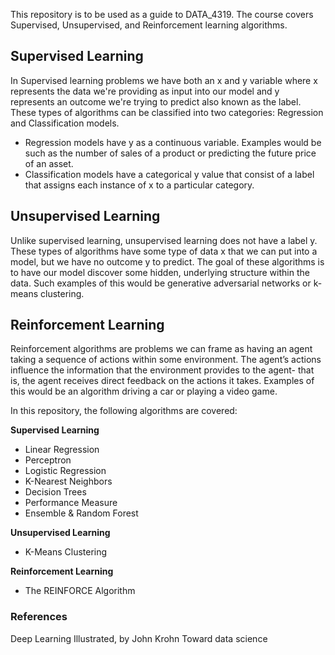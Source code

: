 This repository is to be used as a guide to DATA_4319. The course covers Supervised, Unsupervised, and Reinforcement learning algorithms.

<h2>Supervised Learning</h2>

In Supervised learning problems we have both an x and y variable where x represents the data we're providing as input into our model and y represents an outcome we're trying to predict also known as the label. These types of algorithms can be classified into two categories: Regression and Classification models.
   - Regression models have y as a continuous variable. Examples would be such as the number of sales of a product or predicting the future price of an asset.
   - Classification models have a categorical y value that consist of a label that assigns each instance of x to a particular category.
  
<h2>Unsupervised Learning</h2>

Unlike supervised learning, unsupervised learning does not have a label y. These types of algorithms have some type of data x that we can put into a model, but we have no outcome y to predict. The goal of these algorithms is to have our model discover some hidden, underlying structure within the data. Such examples of this would be generative adversarial networks or k-means clustering.


<h2>Reinforcement Learning</h2>

Reinforcement algorithms are problems we can frame as having an agent taking a sequence of actions within some environment. The agent’s actions influence the information that the environment provides to the agent- that is, the agent receives direct feedback on the actions it takes. Examples of this would be an algorithm driving a car or playing a video game. 

In this repository, the following algorithms are covered:

**Supervised Learning**

- Linear Regression
- Perceptron
- Logistic Regression
- K-Nearest Neighbors
- Decision Trees
- Performance Measure
- Ensemble & Random Forest

**Unsupervised Learning**

- K-Means Clustering

**Reinforcement Learning** 

- The REINFORCE Algorithm

<h3>References</h3>

Deep Learning Illustrated, by John Krohn
Toward data science 

